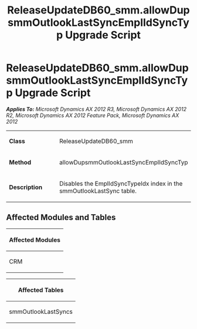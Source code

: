 ﻿---
title: ReleaseUpdateDB60_smm.allowDupsmmOutlookLastSyncEmplIdSyncTyp Upgrade Script
TOCTitle: ReleaseUpdateDB60_smm.allowDupsmmOutlookLastSyncEmplIdSyncTyp Upgrade Script
ms:assetid: 9d61e335-9263-924f-675b-c639ac242b93
ms:mtpsurl: https://msdn.microsoft.com/en-us/library/JJ736624(v=AX.60)
ms:contentKeyID: 49710066
ms.date: 05/18/2015
mtps_version: v=AX.60
---

# ReleaseUpdateDB60\_smm.allowDupsmmOutlookLastSyncEmplIdSyncTyp Upgrade Script 


_**Applies To:** Microsoft Dynamics AX 2012 R3, Microsoft Dynamics AX 2012 R2, Microsoft Dynamics AX 2012 Feature Pack, Microsoft Dynamics AX 2012_

<table>
<colgroup>
<col style="width: 50%" />
<col style="width: 50%" />
</colgroup>
<tbody>
<tr class="odd">
<td><p><strong>Class</strong></p></td>
<td><p>ReleaseUpdateDB60_smm</p></td>
</tr>
<tr class="even">
<td><p><strong>Method</strong></p></td>
<td><p>allowDupsmmOutlookLastSyncEmplIdSyncTyp</p></td>
</tr>
<tr class="odd">
<td><p><strong>Description</strong></p></td>
<td><p>Disables the EmplIdSyncTypeIdx index in the smmOutlookLastSync table.</p></td>
</tr>
</tbody>
</table>


## Affected Modules and Tables

<table>
<colgroup>
<col style="width: 100%" />
</colgroup>
<thead>
<tr class="header">
<th><p>Affected Modules</p></th>
</tr>
</thead>
<tbody>
<tr class="odd">
<td><p>CRM</p></td>
</tr>
</tbody>
</table>


<table>
<colgroup>
<col style="width: 100%" />
</colgroup>
<thead>
<tr class="header">
<th><p>Affected Tables</p></th>
</tr>
</thead>
<tbody>
<tr class="odd">
<td><p>smmOutlookLastSyncs</p></td>
</tr>
</tbody>
</table>

  


